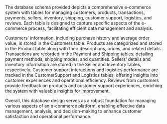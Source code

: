 The database schema provided depicts a comprehensive e-commerce system with tables for managing customers, products, transactions, payments, sellers, inventory, shipping, customer support, logistics, and reviews. Each table is designed to capture specific aspects of the e-commerce process, facilitating efficient data management and analysis. 

Customers' information, including purchase history and average order value, is stored in the Customers table. Products are categorized and stored in the Product table along with their descriptions, prices, and related details. Transactions are recorded in the Payment and Shipping tables, detailing payment methods, shipping modes, and quantities. Sellers' details and inventory information are stored in the Seller and Inventory tables, respectively. Customer support interactions and logistics performance are tracked in the CustomerSupport and Logistics tables, offering insights into customer experiences and operational efficiency. Reviews from customers provide feedback on products and customer support experiences, enriching the system with valuable insights for improvement.

Overall, this database design serves as a robust foundation for managing various aspects of an e-commerce platform, enabling effective data management, analysis, and decision-making to enhance customer satisfaction and operational performance.
